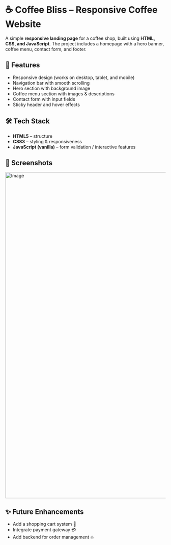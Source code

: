 # ☕ Coffee Bliss – Responsive Coffee Website

A simple **responsive landing page** for a coffee shop, built using **HTML, CSS, and JavaScript**.
The project includes a homepage with a hero banner, coffee menu, contact form, and footer.



## 🚀 Features

* Responsive design (works on desktop, tablet, and mobile)
* Navigation bar with smooth scrolling
* Hero section with background image
* Coffee menu section with images & descriptions
* Contact form with input fields
* Sticky header and hover effects


## 🛠️ Tech Stack

* **HTML5** – structure
* **CSS3** – styling & responsiveness
* **JavaScript (vanilla)** – form validation / interactive features


## 📸 Screenshots

<img width="1013" height="1023" alt="Image" src="https://github.com/user-attachments/assets/b2c97f68-d36f-4bb4-bdd9-ecd8a0e998e8" />


## ✨ Future Enhancements

* Add a shopping cart system 🛒
* Integrate payment gateway 💳
* Add backend for order management 🔥

